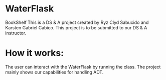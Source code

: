 # WaterFlask
BookShelf This is a DS &amp; A project created by Ryz Clyd Sabucido and Karsten Gabriel Cabico. This project is to be submitted to our DS &amp; A instructor.

# How it works:
The user can interact with the WaterFlask by running the class. The project mainly shows our capabilities for handling ADT.
